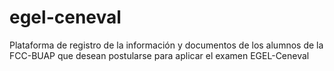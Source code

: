 # egel-ceneval
Plataforma de registro de la información y documentos de los alumnos de la FCC-BUAP que desean postularse para aplicar el examen EGEL-Ceneval
